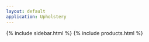 ```yaml
---
layout: default
application: Upholstery
---
```

{% include sidebar.html %}
{% include products.html %}

